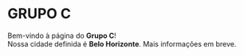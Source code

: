 # GRUPO C

Bem-vindo à página do **Grupo C**!  
Nossa cidade definida é **Belo Horizonte**.
Mais informações em breve.